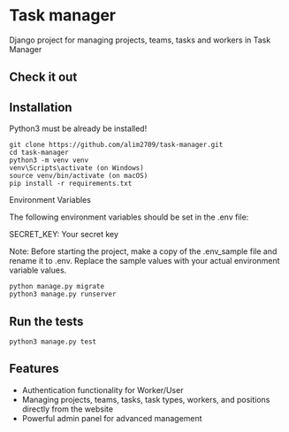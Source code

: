 # Task manager

Django project for managing projects, teams, tasks and workers in Task Manager

## Check it out



## Installation

Python3 must be already be installed!

```shell
git clone https://github.com/alim2709/task-manager.git
cd task-manager
python3 -m venv venv
venv\Scripts\activate (on Windows)
source venv/bin/activate (on macOS)
pip install -r requirements.txt
```

Environment Variables

The following environment variables should be set in the .env file:

SECRET_KEY: Your  secret key

Note: Before starting the project, make a copy of the .env_sample file and rename it to .env. Replace the sample values with your actual environment variable values.
```shell
python manage.py migrate
python3 manage.py runserver
```

## Run the tests

```shell
python3 manage.py test
```

## Features
* Authentication functionality for Worker/User
* Managing projects, teams, tasks, task types, workers, and positions directly from the website
* Powerful admin panel for advanced management
